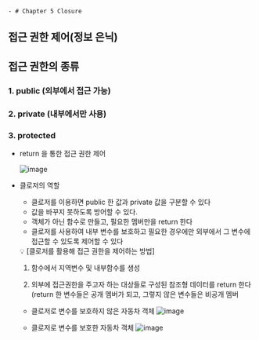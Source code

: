 
    - # Chapter 5 Closure

## 접근 권한 제어(정보 은닉)

## 접근 권한의 종류

### 1. public (외부에서 접근 가능)

### 2. private (내부에서만 사용)

### 3. protected

- return 을 통한 접근 권한 제어
    
    ![image](https://github.com/CitrusSoda/codeit14_techtalk/assets/162524947/469abe23-4481-4512-8c98-ce3ee54b6a70)

     
    
- 클로저의 역할
    - 클로저를 이용하면 public 한 값과 private 값을 구분할 수 있다
    - 값을 바꾸지 못하도록 방어할 수 있다.
    - 객체가 아닌 함수로 만들고, 필요한 멤버만을 return 한다
    - 클로저를 사용하여 내부 변수를 보호하고 필요한 경우에만 외부에서 그 변수에 접근할 수 있도록 제어할 수 있다
    
    <aside>
    💡 [클로저를 활용해 접근 권한을 제어하는 방법]
    
    1. 함수에서 지역변수 및 내부함수를 생성
    
    2. 외부에 접근권한을 주고자 하는 대상들로 구성된 참조형 데이터를 return 한다
        (return 한 변수들은 공개 멤버가 되고, 그렇지 않은 변수들은 비공개 멤버
    
    </aside>
    
    - 클로저로 변수를 보호하지 않은 자동차 객체
        ![image](https://github.com/CitrusSoda/codeit14_techtalk/assets/162524947/1ae4144b-0708-4686-8f69-e4cf80d34f6a)

        
    - 클로저로 변수를 보호한 자동차 객체
        ![image](https://github.com/CitrusSoda/codeit14_techtalk/assets/162524947/f2a6c65f-093b-49cf-8540-d6c86c7f7f49)
